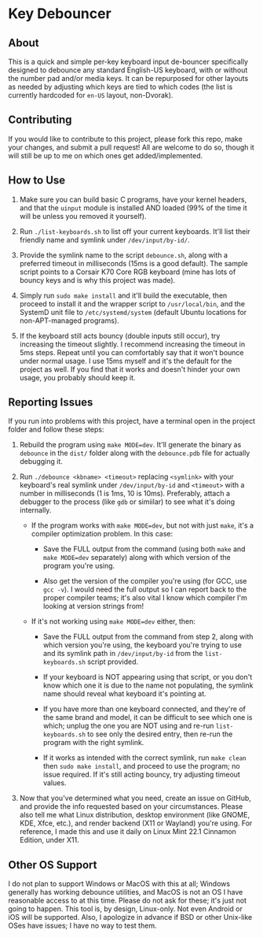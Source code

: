 # Key Debouncer

## About
This is a quick and simple per-key keyboard input de-bouncer specifically designed to debounce any standard English-US keyboard, with or without the number pad and/or media keys. It can be repurposed for other layouts as needed by adjusting which keys are tied to which codes (the list is currently hardcoded for `en-US` layout, non-Dvorak).

## Contributing
If you would like to contribute to this project, please fork this repo, make your changes, and submit a pull request! All are welcome to do so, though it will still be up to me on which ones get added/implemented.

## How to Use
1. Make sure you can build basic C programs, have your kernel headers, and that the `uinput` module is installed AND loaded (99% of the time it will be unless you removed it yourself).

2. Run `./list-keyboards.sh` to list off your current keyboards. It'll list their friendly name and symlink under `/dev/input/by-id/`.

3. Provide the symlink name to the script `debounce.sh`, along with a preferred timeout in milliseconds (15ms is a good default). The sample script points to a Corsair K70 Core RGB keyboard (mine has lots of bouncy keys and is why this project was made).

4. Simply run `sudo make install` and it'll build the executable, then proceed to install it and the wrapper script to `/usr/local/bin`, and the SystemD unit file to `/etc/systemd/system` (default Ubuntu locations for non-APT-managed programs).

5. If the keyboard still acts bouncy (double inputs still occur), try increasing the timeout slightly. I recommend increasing the timeout in 5ms steps. Repeat until you can comfortably say that it won't bounce under normal usage. I use 15ms myself and it's the default for the project as well. If you find that it works and doesn't hinder your own usage, you probably should keep it.

## Reporting Issues
If you run into problems with this project, have a terminal open in the project folder and follow these steps:

1. Rebuild the program using `make MODE=dev`. It'll generate the binary as `debounce` in the `dist/` folder along with the `debounce.pdb` file for actually debugging it.

2. Run `./debounce <kbname> <timeout>` replacing `<symlink>` with your keyboard's real symlink under `/dev/input/by-id` and `<timeout>` with a number in milliseconds (1 is 1ms, 10 is 10ms). Preferably, attach a debugger to the process (like `gdb` or simiilar) to see what it's doing internally.

    * If the program works with `make MODE=dev`, but not with just `make`, it's a compiler optimization problem. In this case:

        * Save the FULL output from the command (using both `make` and `make MODE=dev` separately) along with which version of the program you're using.

        * Also get the version of the compiler you're using (for GCC, use `gcc -v`). I would need the full output so I can report back to the proper compiler teams; it's also vital I know which compiler I'm looking at version strings from!

    * If it's not working using `make MODE=dev` either, then:

        * Save the FULL output from the command from step 2, along with which version you're using, the keyboard you're trying to use and its symlink path in `/dev/input/by-id` from the `list-keyboards.sh` script provided.

        * If your keyboard is NOT appearing using that script, or you don't know which one it is due to the name not populating, the symlink name should reveal what keyboard it's pointing at.

        * If you have more than one keyboard connected, and they're of the same brand and model, it can be difficult to see which one is which; unplug the one you are NOT using and re-run `list-keyboards.sh` to see only the desired entry, then re-run the program with the right symlink.

        * If it works as intended with the correct symlink, run `make clean` then `sudo make install`, and proceed to use the program; no issue required. If it's still acting bouncy, try adjusting timeout values.

3. Now that you've determined what you need, create an issue on GitHub, and provide the info requested based on your circumstances. Please also tell me what Linux distribution, desktop environment (like GNOME, KDE, Xfce, etc.), and render backend (X11 or Wayland) you're using. For reference, I made this and use it daily on Linux Mint 22.1 Cinnamon Edition, under X11.

## Other OS Support
I do not plan to support Windows or MacOS with this at all; Windows generally has working debounce utilities, and MacOS is not an OS I have reasonable access to at this time. Please do not ask for these; it's just not going to happen. This tool is, by design, Linux-only. Not even Android or iOS will be supported. Also, I apologize in advance if BSD or other Unix-like OSes have issues; I have no way to test them.